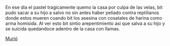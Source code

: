 [//]: # (esta es respuesta de: volar avion)
[//]: # (Por: Martin Vega)

En ese dia el pastel tragicamente quemo la casa por culpa de las velas, bit pudo sacar a su hijo a salvo no sin antes haber peliado contra reptilianos donde estos mueren cuando bit los asesina con cosatales de harina como arma homisida. Al ver esto bit sintio arepentimiento asi que salva a su hijo y se suicida quedandoce adentro de la casa con llamas.

[Murió](muerte-de-bitecito.md)

